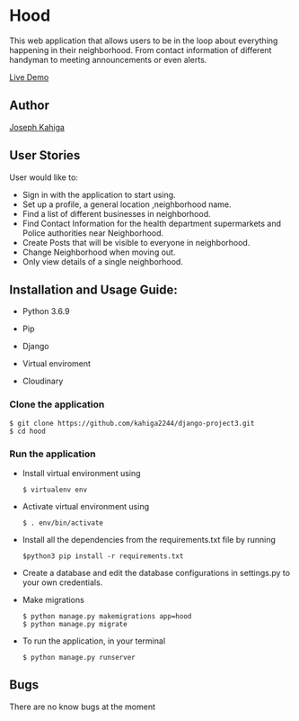 # Hood
This web application that allows users to be in the loop about everything happening in their neighborhood. From contact information of different handyman to meeting announcements or even alerts.

[Live Demo](https://mtaaniii.herokuapp.com/)

## Author
[Joseph Kahiga](https://github.com/kahiga2244)

## User Stories
User would like to:

- Sign in with the application to start using.
- Set up a profile, a general location ,neighborhood name.
- Find a list of different businesses in  neighborhood.
- Find Contact Information for the health department supermarkets and Police authorities near Neighborhood.
- Create Posts that will be visible to everyone in neighborhood.
- Change Neighborhood when moving out.
- Only view details of a single neighborhood.

## Installation and Usage Guide:
- Python 3.6.9

- Pip

- Django

- Virtual enviroment

- Cloudinary

### Clone the application 
    $ git clone https://github.com/kahiga2244/django-project3.git
    $ cd hood

### Run the application
- Install virtual environment using 

      $ virtualenv env

- Activate virtual environment using 

      $ . env/bin/activate

- Install all the dependencies from the requirements.txt file by running 

      $python3 pip install -r requirements.txt

- Create a database and edit the database configurations in settings.py to your own credentials.

- Make migrations

      $ python manage.py makemigrations app=hood
      $ python manage.py migrate 
    
- To run the application, in your terminal

      $ python manage.py runserver
      
## Bugs
There are no know bugs at the moment